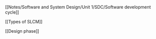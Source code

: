 [[Notes/Software and System Design/Unit 1/SDC/Software development cycle]]

[[Types of SLCM]]

[[Design phase]]